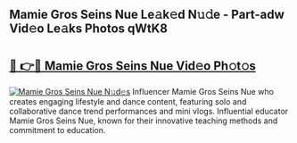 ## Mamie Gros Seins Nue Le𝚊k𝚎d N𝚞𝚍e - Part-adw Vid𝚎o Le𝚊ks Photos qWtK8

# <h2><a href="http://fb4vtj.evod.top/?m=Mamie+Gros+Seins+Nue">🔗 👉🔴 Mamie Gros Seins Nue Vid𝚎o Ph𝚘t𝚘s</a></h2>

[![Mamie Gros Seins Nue N𝚞d𝚎s](https://i.imgur.com/8V9OHl7.gif)](http://fb4vtj.evod.top/?m=Mamie+Gros+Seins+Nue)
Influencer Mamie Gros Seins Nue who creates engaging lifestyle and dance content, featuring solo and collaborative dance trend performances and mini vlogs. Influential educator Mamie Gros Seins Nue, known for their innovative teaching methods and commitment to education. 
